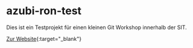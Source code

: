 # azubi-ron-test

Dies ist ein Testprojekt für einen kleinen Git Workshop innerhalb der SIT. 


[Zur Website](https://wurmmatthias.github.io/azubi-ron-test/){:target="_blank"}